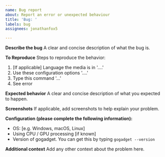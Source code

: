 ```yaml
---
name: Bug report
about: Report an error or unexpected behaviour
title: 'Bug: '
labels: bug
assignees: jonathanfox5

---
```


**Describe the bug**
A clear and concise description of what the bug is.

**To Reproduce**
Steps to reproduce the behavior:
1. [If applicable] Language the media is in '....'
2. Use these configuration options '....'
3. Type this command  '...'
4. See error

**Expected behavior**
A clear and concise description of what you expected to happen.

**Screenshots**
If applicable, add screenshots to help explain your problem.

**Configuration (please complete the following information):**
 - OS: [e.g. Windows, macOS, Linux]
 - Using CPU / GPU processing [if known]
 - Version of gogadget. You can get this by typing `gogadget --version`

**Additional context**
Add any other context about the problem here.
